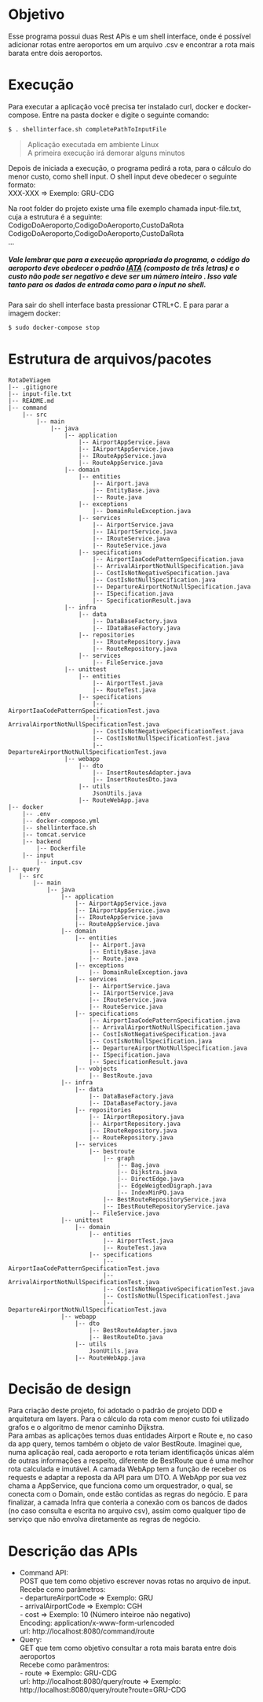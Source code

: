 

# Objetivo
Esse programa possui duas Rest APis e um shell interface, onde é possível adicionar rotas entre aeroportos em um arquivo .csv e encontrar a rota mais barata
entre dois aeroportos.
# Execução
Para executar a aplicação você precisa ter instalado curl, docker e docker-compose.
Entre na pasta docker e digite o seguinte comando:
```sh
$ . shellinterface.sh completePathToInputFile
```
> Aplicação executada em ambiente Linux  
> A primeira execução irá demorar alguns minutos

Depois de iniciada a execução, o programa pedirá a rota, para o cálculo do menor custo, como shell input. O shell input deve obedecer o seguinte formato:  
XXX-XXX => Exemplo: GRU-CDG

Na root folder do projeto existe uma file exemplo chamada input-file.txt, cuja a estrutura é a seguinte:  
CodigoDoAeroporto,CodigoDoAeroporto,CustoDaRota  
CodigoDoAeroporto,CodigoDoAeroporto,CustoDaRota  
...
##### Vale lembrar que para a execução apropriada do programa, o código do aeroporto deve obedecer o padrão [IATA](https://en.wikipedia.org/wiki/IATA_airport_code#:~:text=An%20IATA%20airport%20code%2C%20also,Air%20Transport%20Association%20(IATA).) (composto de três letras) e o custo não pode ser negativo e deve ser um número inteiro . Isso vale tanto para os dados de entrada como para o input no shell.

Para sair do shell interface basta pressionar CTRL+C. E para parar a imagem docker:
```sh
$ sudo docker-compose stop
```
# Estrutura de arquivos/pacotes
```
RotaDeViagem
|-- .gitignore
|-- input-file.txt
|-- README.md
|-- command
    |-- src
        |-- main
            |-- java
                |-- application
                    |-- AirportAppService.java
                    |-- IAirportAppService.java
                    |-- IRouteAppService.java
                    |-- RouteAppService.java
                |-- domain
                    |-- entities
                        |-- Airport.java
                        |-- EntityBase.java
                        |-- Route.java
                    |-- exceptions
                        |-- DomainRuleException.java
                    |-- services
                        |-- AirportService.java
                        |-- IAirportService.java
                        |-- IRouteService.java
                        |-- RouteService.java
                    |-- specifications
                        |-- AirportIaaCodePatternSpecification.java
                        |-- ArrivalAirportNotNullSpecification.java
                        |-- CostIsNotNegativeSpecification.java
                        |-- CostIsNotNullSpecification.java
                        |-- DepartureAirportNotNullSpecification.java
                        |-- ISpecification.java
                        |-- SpecificationResult.java
                |-- infra
                    |-- data
                        |-- DataBaseFactory.java
                        |-- IDataBaseFactory.java
                    |-- repositories
                        |-- IRouteRepository.java
                        |-- RouteRepository.java
                    |-- services
                        |-- FileService.java
                |-- unittest
                    |-- entities
                        |-- AirportTest.java
                        |-- RouteTest.java
                    |-- specifications
                        |-- AirportIaaCodePatternSpecificationTest.java
                        |-- ArrivalAirportNotNullSpecificationTest.java
                        |-- CostIsNotNegativeSpecificationTest.java
                        |-- CostIsNotNullSpecificationTest.java
                        |-- DepartureAirportNotNullSpecificationTest.java
                |-- webapp
                    |-- dto
                        |-- InsertRoutesAdapter.java
                        |-- InsertRoutesDto.java
                    |-- utils
                        JsonUtils.java
                    |-- RouteWebApp.java
|-- docker
    |-- .env
    |-- docker-compose.yml
    |-- shellinterface.sh
    |-- tomcat.service
    |-- backend
        |-- Dockerfile
    |-- input
        |-- input.csv
|-- query
   |-- src
       |-- main
           |-- java
               |-- application
                   |-- AirportAppService.java
                   |-- IAirportAppService.java
                   |-- IRouteAppService.java
                   |-- RouteAppService.java
               |-- domain
                   |-- entities
                       |-- Airport.java
                       |-- EntityBase.java
                       |-- Route.java
                   |-- exceptions
                       |-- DomainRuleException.java
                   |-- services
                       |-- AirportService.java
                       |-- IAirportService.java
                       |-- IRouteService.java
                       |-- RouteService.java
                   |-- specifications
                       |-- AirportIaaCodePatternSpecification.java
                       |-- ArrivalAirportNotNullSpecification.java
                       |-- CostIsNotNegativeSpecification.java
                       |-- CostIsNotNullSpecification.java
                       |-- DepartureAirportNotNullSpecification.java
                       |-- ISpecification.java
                       |-- SpecificationResult.java
                   |-- vobjects
                       |-- BestRoute.java
               |-- infra
                   |-- data
                       |-- DataBaseFactory.java
                       |-- IDataBaseFactory.java
                   |-- repositories
                       |-- IAirportRepository.java
                       |-- AirportRepository.java
                       |-- IRouteRepository.java
                       |-- RouteRepository.java
                   |-- services
                       |-- bestroute
                           |-- graph
                               |-- Bag.java
                               |-- Dijkstra.java
                               |-- DirectEdge.java
                               |-- EdgeWeigtedDigraph.java
                               |-- IndexMinPQ.java
                           |-- BestRouteRepositoryService.java
                           |-- IBestRouteRepositoryService.java
                       |-- FileService.java
               |-- unittest
                   |-- domain
                       |-- entities
                           |-- AirportTest.java
                           |-- RouteTest.java
                       |-- specifications
                           |-- AirportIaaCodePatternSpecificationTest.java
                           |-- ArrivalAirportNotNullSpecificationTest.java
                           |-- CostIsNotNegativeSpecificationTest.java
                           |-- CostIsNotNullSpecificationTest.java
                           |-- DepartureAirportNotNullSpecificationTest.java
               |-- webapp
                   |-- dto
                       |-- BestRouteAdapter.java
                       |-- BestRouteDto.java
                   |-- utils
                       JsonUtils.java
                   |-- RouteWebApp.java 
```
# Decisão de design
Para criação deste projeto, foi adotado o padrão de projeto DDD e arquitetura em layers. Para o cálculo da rota com menor custo foi utilizado grafos e o algoritmo de menor caminho Dijkstra.  
Para ambas as aplicações temos duas entidades Airport e Route e, no caso da app query, temos também o objeto de valor BestRoute. Imaginei que, numa aplicação real, cada aeroporto e rota teriam identificaçõs únicas além de outras informações a respeito, diferente de BestRoute que é uma melhor rota calculada e imutável.
A camada WebApp tem a função de receber os requests e adaptar a reposta da API para um DTO. A WebApp por sua vez chama a AppService, que funciona como um orquestrador, o qual, se conecta com o Domain, onde estão contidas as regras do negócio. E para finalizar, a camada Infra que conteria a conexão com os bancos de dados (no caso consulta e escrita no arquivo csv), assim como qualquer tipo de serviço que não envolva diretamente as regras de negócio.

# Descrição das APIs
* Command API:  
    POST que tem como objetivo escrever novas rotas no arquivo de input.  
    Recebe como parâmetros:  
        - departureAirportCode => Exemplo: GRU  
        - arrivalAirportCode => Exemplo: CGH  
        - cost => Exemplo: 10 (Número inteiroe não negativo)  
    Encoding: application/x-www-form-urlencoded  
    url: http://localhost:8080/command/route  
* Query:  
    GET que tem como objetivo consultar a rota mais barata entre dois aeroportos  
    Recebe como parâmentros:  
        - route => Exemplo: GRU-CDG  
    url: http://localhost:8080/query/route => Exemplo: http://localhost:8080/query/route?route=GRU-CDG